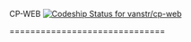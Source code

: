 CP-WEB [![Codeship Status for vanstr/cp-web](https://codeship.com/projects/d8b86e00-588c-0132-3a95-069770f0649f/status)](https://codeship.com/projects/50115)

==============================